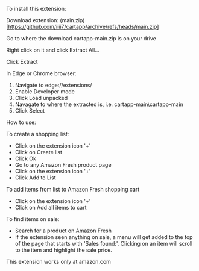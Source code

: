 To install this extension:

Download extension: (main.zip)[https://github.com/iiii7/cartapp/archive/refs/heads/main.zip]

Go to where the download cartapp-main.zip is on your drive

Right click on it and click Extract All...

Click Extract

In Edge or Chrome browser:

1. Navigate to edge://extensions/
2. Enable Developer mode
3. Click Load unpacked
4. Navagate to where the extracted is, i.e. cartapp-main\cartapp-main
5. Click Select


How to use:

To create a shopping list:

- Click on the extension icon '+'
- Click on Create list
- Click Ok
- Go to any Amazon Fresh product page
- Click on the extension icon '+'
- Click Add to List

To add items from list to Amazon Fresh shopping cart

- Click on the extension icon '+'
- Click on Add all items to cart

To find items on sale:

- Search for a product on Amazon Fresh
- If the extension seen anything on sale, a menu will get added to the top of the page that starts with 'Sales found:'. Clicking on an item will scroll to the item and highlight the sale price.




This extension works only at amazon.com